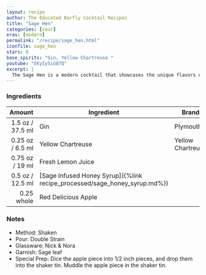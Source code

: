 ```yaml
---
layout: recipe
author: The Educated Barfly Cocktail Recipes
title: "Sage Hen"
categories: [sour]
eras: [modern]
permalink: "/recipe/sage_hen.html"
iconfile: sage_hen
stars: 0
base_spirits: "Gin, Yellow Chartreuse "
youtube: "EKyIy5iG87Q"
excerpt: |
  The Sage Hen is a modern cocktail that showcases the unique flavors of sage and honey.
---
```


### Ingredients

|     Amount | Ingredient                                                      | Brand             |
| ---------: | --------------------------------------------------------------- | ----------------- |
|     1.5 oz / 37.5 ml | Gin                                                             | Plymouth          |
|    0.25 oz / 6.5 ml | Yellow Chartreuse                                               | Yellow Chartreuse |
|    0.75 oz / 19 ml | Fresh Lemon Juice                                               |
|     0.5 oz / 12.5 ml | [Sage Infused Honey Syrup]({%link recipe_processed/sage_honey_syrup.md%}) |
| 0.25 whole | Red Delicious Apple                                             |

### Notes

- Method: Shaken
- Pour: Double Strain
- Glassware: Nick & Nora
- Garnish: Sage leaf
- Special Prep: Dice the apple piece into 1/2 inch pieces, and drop them into the shaker tin. Muddle the apple piece in the shaker tin.
